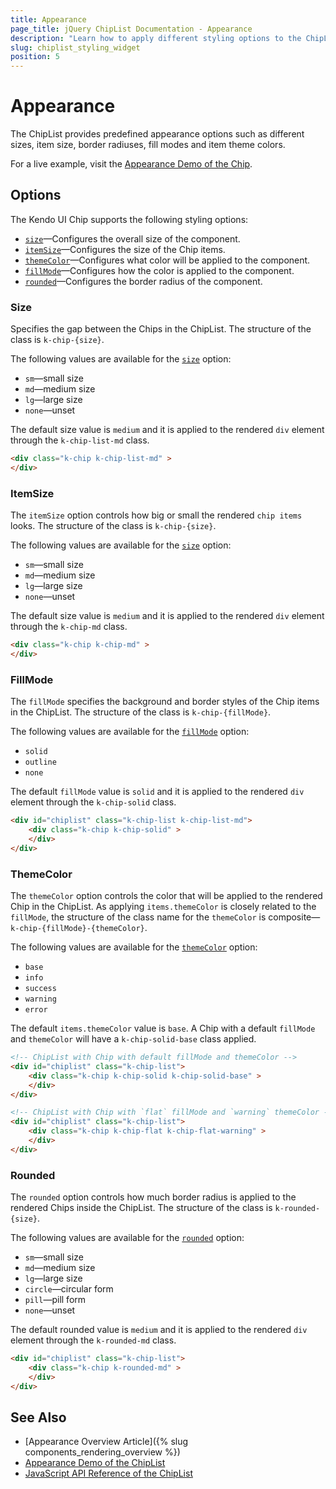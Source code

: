 ```yaml
---
title: Appearance
page_title: jQuery ChipList Documentation - Appearance
description: "Learn how to apply different styling options to the ChipList widget."
slug: chiplist_styling_widget
position: 5
---
```


# Appearance

The ChipList provides predefined appearance options such as different sizes, item size, border radiuses, fill modes and item theme colors.

For a live example, visit the [Appearance Demo of the Chip](https://demos.telerik.com/kendo-ui/chip/appearance).

## Options

The Kendo UI Chip supports the following styling options:

- [`size`](#size)—Configures the overall size of the component.
- [`itemSize`](#itemSize)—Configures the size of the Chip items.
- [`themeColor`](#themecolor)—Configures what color will be applied to the component.
- [`fillMode`](#fillmode)—Configures how the color is applied to the component.
- [`rounded`](#rounded)—Configures the border radius of the component.

### Size

Specifies the gap between the Chips in the ChipList. The structure of the class is `k-chip-{size}`.

The following values are available for the [`size`](/api/javascript/ui/chiplist/configuration/size) option:

- `sm`—small size
- `md`—medium size
- `lg`—large size
- `none`—unset

The default size value is `medium` and it is applied to the rendered `div` element through the `k-chip-list-md` class.

```html
<div class="k-chip k-chip-list-md" >
</div>
```

### ItemSize

The `itemSize` option controls how big or small the rendered `chip items` looks. The structure of the class is `k-chip-{size}`.

The following values are available for the [`size`](/api/javascript/ui/chiplist/configuration/itemsize) option:

- `sm`—small size
- `md`—medium size
- `lg`—large size
- `none`—unset

The default size value is `medium` and it is applied to the rendered `div` element through the `k-chip-md` class.

```html
<div class="k-chip k-chip-md" >
</div>
```

### FillMode

The `fillMode` specifies the background and border styles of the Chip items in the ChipList. The structure of the class is `k-chip-{fillMode}`.

The following values are available for the [`fillMode`](/api/javascript/ui/chiplist/configuration/fillmode) option:

- `solid`
- `outline`
- `none`

The default `fillMode` value is `solid` and it is applied to the rendered `div` element through the `k-chip-solid` class.

```html
<div id="chiplist" class="k-chip-list k-chip-list-md">
    <div class="k-chip k-chip-solid" >
    </div>
</div>
```

### ThemeColor

The `themeColor` option controls the color that will be applied to the rendered Chip in the ChipList. As applying `items.themeColor` is closely related to the `fillMode`, the structure of the class name for the `themeColor` is composite—`k-chip-{fillMode}-{themeColor}`.

The following values are available for the [`themeColor`](/api/javascript/ui/chip/configuration/themecolor) option:

- `base`
- `info`
- `success`
- `warning`
- `error`

The default `items.themeColor` value is `base`. A Chip with a default `fillMode` and `themeColor` will have a `k-chip-solid-base` class applied.

```html
<!-- ChipList with Chip with default fillMode and themeColor -->
<div id="chiplist" class="k-chip-list">
    <div class="k-chip k-chip-solid k-chip-solid-base" >
    </div>
</div>

<!-- ChipList with Chip with `flat` fillMode and `warning` themeColor -->
<div id="chiplist" class="k-chip-list">
    <div class="k-chip k-chip-flat k-chip-flat-warning" >
    </div>
</div>
```

### Rounded

The `rounded` option controls how much border radius is applied to the rendered Chips inside the ChipList. The structure of the class is `k-rounded-{size}`.

The following values are available for the [`rounded`](/api/javascript/ui/chiplist/configuration/rounded) option:

- `sm`—small size
- `md`—medium size
- `lg`—large size
- `circle`—circular form
- `pill`—pill form
- `none`—unset

The default rounded value is `medium` and it is applied to the rendered `div` element through the `k-rounded-md` class.

```html
<div id="chiplist" class="k-chip-list">
    <div class="k-chip k-rounded-md" >
    </div>
</div>
```

## See Also

* [Appearance Overview Article]({% slug components_rendering_overview %})
* [Appearance Demo of the ChipList](https://demos.telerik.com/kendo-ui/chiplist/appearance)
* [JavaScript API Reference of the ChipList](/api/javascript/ui/chiplist)

